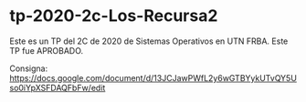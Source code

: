 # tp-2020-2c-Los-Recursa2

Este es un TP del 2C de 2020 de Sistemas Operativos en UTN FRBA.
Este TP fue APROBADO.

Consigna:
https://docs.google.com/document/d/13JCJawPWfL2y6wGTBYykUTvQY5Uso0iYpXSFDAQFbFw/edit
